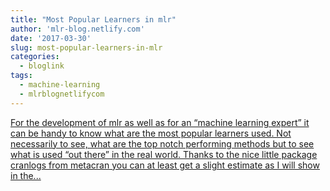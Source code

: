 ```yaml
---
title: "Most Popular Learners in mlr"
author: 'mlr-blog.netlify.com'
date: '2017-03-30'
slug: most-popular-learners-in-mlr
categories:
  - bloglink
tags:
  - machine-learning
  - mlrblognetlifycom
---
```


[For the development of mlr as well as for an “machine learning expert” it can be handy to know what are the most popular learners used. Not necessarily to see, what are the top notch performing methods but to see what is used “out there” in the real world. Thanks to the nice little package cranlogs from metacran you can at least get a slight estimate as I will show in the...<click to read more>](https://mlr-blog.netlify.com/post/2017-03-30-most_popular_learners_in_mlr/)

